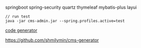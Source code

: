 springboot spring-security quartz thymeleaf mybatis-plus layui

```shell
// run test
java -jar cms-admin.jar --spring.profiles.active=test
```

[code generator](https://github.com/shmilymin/cms-generator)

https://github.com/shmilymin/cms-generator
